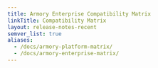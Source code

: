 ```yaml
---
title: Armory Enterprise Compatibility Matrix
linkTitle: Compatibility Matrix
layout: release-notes-recent
semver_list: true
aliases:
  - /docs/armory-platform-matrix/
  - /docs/armory-enterprise-matrix/
---
```


